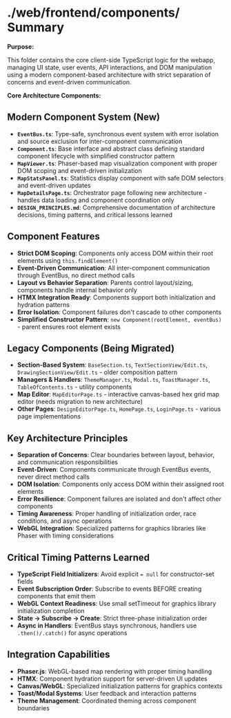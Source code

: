 # ./web/frontend/components/ Summary

**Purpose:**

This folder contains the core client-side TypeScript logic for the webapp, managing UI state, user events, API interactions, and DOM manipulation using a modern component-based architecture with strict separation of concerns and event-driven communication.

**Core Architecture Components:**

## Modern Component System (New)

*   **`EventBus.ts`**: Type-safe, synchronous event system with error isolation and source exclusion for inter-component communication
*   **`Component.ts`**: Base interface and abstract class defining standard component lifecycle with simplified constructor pattern
*   **`MapViewer.ts`**: Phaser-based map visualization component with proper DOM scoping and event-driven initialization  
*   **`MapStatsPanel.ts`**: Statistics display component with safe DOM selectors and event-driven updates
*   **`MapDetailsPage.ts`**: Orchestrator page following new architecture - handles data loading and component coordination only
*   **`DESIGN_PRINCIPLES.md`**: Comprehensive documentation of architecture decisions, timing patterns, and critical lessons learned

## Component Features

*   **Strict DOM Scoping**: Components only access DOM within their root elements using `this.findElement()`
*   **Event-Driven Communication**: All inter-component communication through EventBus, no direct method calls
*   **Layout vs Behavior Separation**: Parents control layout/sizing, components handle internal behavior only
*   **HTMX Integration Ready**: Components support both initialization and hydration patterns
*   **Error Isolation**: Component failures don't cascade to other components
*   **Simplified Constructor Pattern**: `new Component(rootElement, eventBus)` - parent ensures root element exists

## Legacy Components (Being Migrated)

*   **Section-Based System**: `BaseSection.ts`, `TextSectionView/Edit.ts`, `DrawingSectionView/Edit.ts` - older composition pattern
*   **Managers & Handlers**: `ThemeManager.ts`, `Modal.ts`, `ToastManager.ts`, `TableOfContents.ts` - utility components  
*   **Map Editor**: `MapEditorPage.ts` - interactive canvas-based hex grid map editor (needs migration to new architecture)
*   **Other Pages**: `DesignEditorPage.ts`, `HomePage.ts`, `LoginPage.ts` - various page implementations

## Key Architecture Principles

*   **Separation of Concerns**: Clear boundaries between layout, behavior, and communication responsibilities
*   **Event-Driven**: Components communicate through EventBus events, never direct method calls  
*   **DOM Isolation**: Components only access DOM within their assigned root elements
*   **Error Resilience**: Component failures are isolated and don't affect other components
*   **Timing Awareness**: Proper handling of initialization order, race conditions, and async operations
*   **WebGL Integration**: Specialized patterns for graphics libraries like Phaser with timing considerations

## Critical Timing Patterns Learned

*   **TypeScript Field Initializers**: Avoid explicit `= null` for constructor-set fields
*   **Event Subscription Order**: Subscribe to events BEFORE creating components that emit them
*   **WebGL Context Readiness**: Use small setTimeout for graphics library initialization completion
*   **State → Subscribe → Create**: Strict three-phase initialization order
*   **Async in Handlers**: EventBus stays synchronous, handlers use `.then()/.catch()` for async operations

## Integration Capabilities

*   **Phaser.js**: WebGL-based map rendering with proper timing handling
*   **HTMX**: Component hydration support for server-driven UI updates  
*   **Canvas/WebGL**: Specialized initialization patterns for graphics contexts
*   **Toast/Modal Systems**: User feedback and interaction patterns
*   **Theme Management**: Coordinated theming across component boundaries
